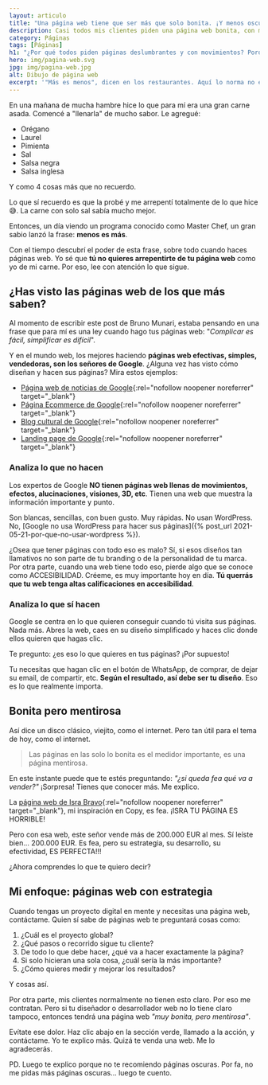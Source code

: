 ```yaml
---
layout: articulo
title: "Una página web tiene que ser más que solo bonita. ¡Y menos oscura!"
description: Casi todos mis clientes piden una página web bonita, con movimientos y efectos. Aquí te muestro por qué no hacerlas así y qué lo hace más efectiva
category: Páginas
tags: [Páginas]
h1: "¿Por qué todos piden páginas deslumbrantes y con movimientos? Porque no saben esto"
hero: img/pagina-web.svg
jpg: img/pagina-web.jpg
alt: Dibujo de página web
excerpt: '"Más es menos", dicen en los restaurantes. Aquí lo norma no es diferente. Te cuento más.'
---
```

En una mañana de mucha hambre hice lo que para mí era una gran carne asada. Comencé a "llenarla" de mucho sabor. Le agregué:

* Orégano
* Laurel
* Pimienta
* Sal
* Salsa negra
* Salsa inglesa

Y como 4 cosas más que no recuerdo.

Lo que sí recuerdo es que la probé y me arrepentí totalmente de lo que hice 😅. La carne con solo sal sabía mucho mejor.

Entonces, un día viendo un programa conocido como Master Chef, un gran sabio lanzó la frase: **menos es más**.

Con el tiempo descubrí el poder de esta frase, sobre todo cuando haces páginas web. Yo sé que **tú no quieres arrepentirte de tu página web** como yo de mi carne. Por eso, lee con atención lo que sigue.

## ¿Has visto las páginas web de los que más saben?

Al momento de escribir este post de Bruno Munari, estaba pensando en una frase que para mí es una ley cuando hago tus páginas web: "*Complicar es fácil, simplificar es difícil*".

Y en el mundo web, los mejores haciendo **páginas web efectivas, simples, vendedoras, son los señores de Google**. ¿Alguna vez has visto cómo diseñan y hacen sus páginas? Mira estos ejemplos:

* [Página web de noticias de Google](https://news.google.com/){:rel="nofollow noopener noreferrer" target="_blank"}
* [Página Ecommerce de Google](https://shopping.google.com/){:rel="nofollow noopener noreferrer" target="_blank"}
* [Blog cultural de Google](https://artsandculture.google.com/){:rel="nofollow noopener noreferrer" target="_blank"}
* [Landing page de Google](https://www.youtube.com/premium){:rel="nofollow noopener noreferrer" target="_blank"}

### Analiza lo que no hacen

Los expertos de Google **NO tienen páginas web llenas de movimientos, efectos, alucinaciones, visiones, 3D, etc**. Tienen una web que muestra la información importante y punto.

Son blancas, sencillas, con buen gusto. Muy rápidas. No usan WordPress. No, [Google no usa WordPress para hacer sus páginas]({% post_url 2021-05-21-por-que-no-usar-wordpress %}). 

¿Osea que tener páginas con todo eso es malo? Sí, si esos diseños tan llamativos no son parte de tu branding o de la personalidad de tu marca. Por otra parte, cuando una web tiene todo eso, pierde algo que se conoce como ACCESIBILIDAD. Créeme, es muy importante hoy en día. **Tú querrás que tu web tenga altas calificaciones en accesibilidad**.

### Analiza lo que sí hacen

Google se centra en lo que quieren conseguir cuando tú visita sus páginas. Nada más. Abres la web, caes en su diseño simplificado y haces clic donde ellos quieren que hagas clic.

Te pregunto: ¿es eso lo que quieres en tus páginas? ¡Por supuesto!

Tu necesitas que hagan clic en el botón de WhatsApp, de comprar, de dejar su email, de compartir, etc. **Según el resultado, así debe ser tu diseño**. Eso es lo que realmente importa.

## Bonita pero mentirosa

Así dice un disco clásico, viejito, como el internet. Pero tan útil para el tema de hoy, como el internet.

>Las páginas en las solo lo bonita es el medidor importante, es una página mentirosa.

En este instante puede que te estés preguntando: *"¿si queda fea qué va a vender?"* ¡Sorpresa! Tienes que conocer más. Me explico.

La [página web de Isra Bravo](https://www.motivante.com/){:rel="nofollow noopener noreferrer" target="_blank"}, mi inspiración en Copy, es fea. ¡ISRA TU PÁGINA ES HORRIBLE!

Pero con esa web, este señor vende más de 200.000 EUR al mes. Sí leíste bien... 200.000 EUR. Es fea, pero su estrategia, su desarrollo, su efectividad, ES PERFECTA!!!

¿Ahora comprendes lo que te quiero decir?

## Mi enfoque: páginas web con estrategia

Cuando tengas un proyecto digital en mente y necesitas una página web, contáctame. Quien sí sabe de páginas web te preguntará cosas como:

1. ¿Cuál es el proyecto global?
2. ¿Qué pasos o recorrido sigue tu cliente?
3. De todo lo que debe hacer, ¿qué va a hacer exactamente la página?
4. Si solo hicieran una sola cosa, ¿cuál sería la más importante?
5. ¿Cómo quieres medir y mejorar los resultados?

Y cosas así.

Por otra parte, mis clientes normalmente no tienen esto claro. Por eso me contratan. Pero si tu diseñador o desarrollador web no lo tiene claro tampoco, entonces tendrá una página web *"muy bonita, pero mentirosa"*.

Evítate ese dolor. Haz clic abajo en la sección verde, llamado a la acción, y contáctame. Yo te explico más. Quizá te venda una web. Me lo agradecerás.

PD. Luego te explico porque no te recomiendo páginas oscuras. Por fa, no me pidas más páginas oscuras... luego te cuento.

